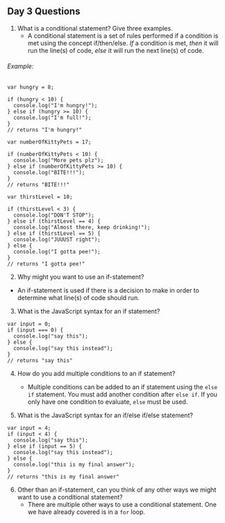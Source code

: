## Day 3 Questions

1. What is a conditional statement? Give three examples.
   * A conditional statement is a set of rules performed if a condition is met using the concept if/then/else.  *If* a condition is met, *then* it will run the line(s) of code, *else* it will run the next line(s) of code.

###### Example:
```
var hungry = 8;

if (hungry < 10) {
  console.log("I'm hungry!");
} else if (hungry >= 10) {
  console.log("I'm full!");
}
// returns "I'm hungry!"
```
```
var numberOfKittyPets = 17;

if (numberOfKittyPets < 10) {
  console.log("More pets plz");
} else if (numberOfKittyPets >= 10) {
  console.log("BITE!!!");
}
// returns "BITE!!!"
```
```
var thirstLevel = 10;

if (thirstLevel < 3) {
  console.log("DON'T STOP");
} else if (thirstLevel == 4) {
  console.log("Almost there, keep drinking!");
} else if (thirstLevel == 5) {
  console.log("JUUUST right");
} else {
  console.log("I gotta pee!");
}
// returns "I gotta pee!"
```
2.  Why might you want to use an if-statement?
   * An if-statement is used if there is a decision to make in order to determine what line(s) of code should run.


3. What is the JavaScript syntax for an if statement?
```
var input = 0;
if (input === 0) {
  console.log("say this");
} else {
  console.log("say this instead");
}
// returns "say this"
```
4. How do you add multiple conditions to an if statement?
   * Multiple conditions can be added to an if statement using the `else if` statement.  You must add another condition after `else if`.  If you only have one condition to evaluate, `else` must be used.


5. What is the JavaScript syntax for an if/else if/else statement?
```
var input = 4;
if (input < 4) {
  console.log("say this");
} else if (input == 5) {
  console.log("say this instead");
} else {
  console.log("this is my final answer");
}
// returns "this is my final answer"
```
6. Other than an if-statement, can you think of any other ways we might want to use a conditional statement?
   * There are multiple other ways to use a conditional statement.  One we have already covered is in a `for` loop.
